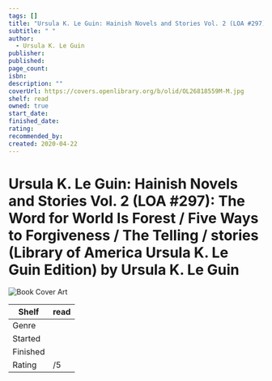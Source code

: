 ```yaml
---
tags: []
title: "Ursula K. Le Guin: Hainish Novels and Stories Vol. 2 (LOA #297): The Word for World Is Forest / Five Ways to Forgiveness / The Telling / stories (Library of America Ursula K. Le Guin Edition)"
subtitle: " "
author:
  - Ursula K. Le Guin
publisher: 
published: 
page_count: 
isbn: 
description: ""
coverUrl: https://covers.openlibrary.org/b/olid/OL26818559M-M.jpg
shelf: read
owned: true
start_date: 
finished_date: 
rating: 
recommended_by: 
created: 2020-04-22
---
```


# Ursula K. Le Guin: Hainish Novels and Stories Vol. 2 (LOA #297): The Word for World Is Forest / Five Ways to Forgiveness / The Telling / stories (Library of America Ursula K. Le Guin Edition) by Ursula K. Le Guin

![Book Cover Art](https://covers.openlibrary.org/b/olid/OL26818559M-M.jpg)

| Shelf | read |
| --- | --- |
| Genre |  |
| Started |  |
| Finished |  |
| Rating | /5 |

